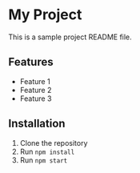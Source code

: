 # My Project

This is a sample project README file.

## Features

- Feature 1
- Feature 2
- Feature 3

## Installation

1. Clone the repository
2. Run `npm install`
3. Run `npm start`
